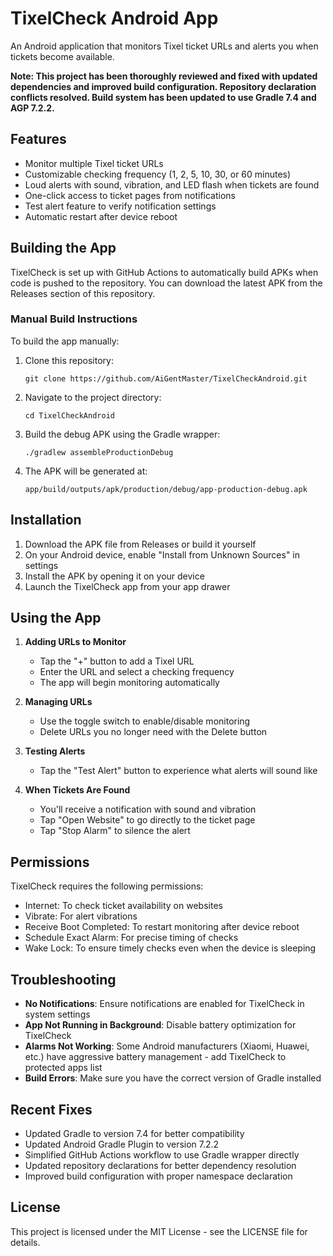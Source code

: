 # TixelCheck Android App

An Android application that monitors Tixel ticket URLs and alerts you when tickets become available.

**Note: This project has been thoroughly reviewed and fixed with updated dependencies and improved build configuration. Repository declaration conflicts resolved. Build system has been updated to use Gradle 7.4 and AGP 7.2.2.**

## Features

- Monitor multiple Tixel ticket URLs
- Customizable checking frequency (1, 2, 5, 10, 30, or 60 minutes)
- Loud alerts with sound, vibration, and LED flash when tickets are found
- One-click access to ticket pages from notifications
- Test alert feature to verify notification settings
- Automatic restart after device reboot

## Building the App

TixelCheck is set up with GitHub Actions to automatically build APKs when code is pushed to the repository. You can download the latest APK from the Releases section of this repository.

### Manual Build Instructions

To build the app manually:

1. Clone this repository:
   ```
   git clone https://github.com/AiGentMaster/TixelCheckAndroid.git
   ```

2. Navigate to the project directory:
   ```
   cd TixelCheckAndroid
   ```

3. Build the debug APK using the Gradle wrapper:
   ```
   ./gradlew assembleProductionDebug
   ```

4. The APK will be generated at:
   ```
   app/build/outputs/apk/production/debug/app-production-debug.apk
   ```

## Installation

1. Download the APK file from Releases or build it yourself
2. On your Android device, enable "Install from Unknown Sources" in settings
3. Install the APK by opening it on your device
4. Launch the TixelCheck app from your app drawer

## Using the App

1. **Adding URLs to Monitor**
   - Tap the "+" button to add a Tixel URL
   - Enter the URL and select a checking frequency
   - The app will begin monitoring automatically

2. **Managing URLs**
   - Use the toggle switch to enable/disable monitoring
   - Delete URLs you no longer need with the Delete button

3. **Testing Alerts**
   - Tap the "Test Alert" button to experience what alerts will sound like

4. **When Tickets Are Found**
   - You'll receive a notification with sound and vibration
   - Tap "Open Website" to go directly to the ticket page
   - Tap "Stop Alarm" to silence the alert

## Permissions

TixelCheck requires the following permissions:

- Internet: To check ticket availability on websites
- Vibrate: For alert vibrations
- Receive Boot Completed: To restart monitoring after device reboot
- Schedule Exact Alarm: For precise timing of checks
- Wake Lock: To ensure timely checks even when the device is sleeping

## Troubleshooting

- **No Notifications**: Ensure notifications are enabled for TixelCheck in system settings
- **App Not Running in Background**: Disable battery optimization for TixelCheck
- **Alarms Not Working**: Some Android manufacturers (Xiaomi, Huawei, etc.) have aggressive battery management - add TixelCheck to protected apps list
- **Build Errors**: Make sure you have the correct version of Gradle installed

## Recent Fixes

- Updated Gradle to version 7.4 for better compatibility
- Updated Android Gradle Plugin to version 7.2.2
- Simplified GitHub Actions workflow to use Gradle wrapper directly
- Updated repository declarations for better dependency resolution
- Improved build configuration with proper namespace declaration

## License

This project is licensed under the MIT License - see the LICENSE file for details.
